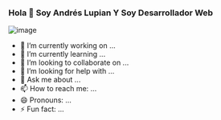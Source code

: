 ### Hola 👋 Soy Andrés Lupian Y Soy Desarrollador Web

![image](https://user-images.githubusercontent.com/90223794/142569257-679032c7-d447-4935-8434-c16edc04e3f7.png)


- 🔭 I’m currently working on ...
- 🌱 I’m currently learning ...
- 👯 I’m looking to collaborate on ...
- 🤔 I’m looking for help with ...
- 💬 Ask me about ...
- 📫 How to reach me: ...
- 😄 Pronouns: ...
- ⚡ Fun fact: ...

